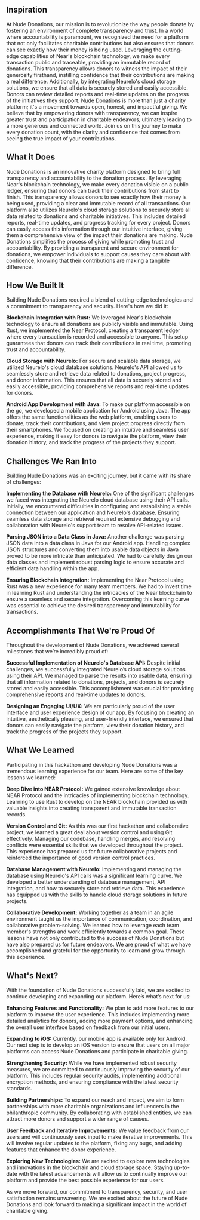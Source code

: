 ## Inspiration
At Nude Donations, our mission is to revolutionize the way people donate by fostering an environment of complete transparency and trust. In a world where accountability is paramount, we recognized the need for a platform that not only facilitates charitable contributions but also ensures that donors can see exactly how their money is being used.
Leveraging the cutting-edge capabilities of Near's blockchain technology, we make every transaction public and traceable, providing an immutable record of donations. This transparency allows donors to witness the impact of their generosity firsthand, instilling confidence that their contributions are making a real difference.
Additionally, by integrating Neurelo's cloud storage solutions, we ensure that all data is securely stored and easily accessible. Donors can review detailed reports and real-time updates on the progress of the initiatives they support.
Nude Donations is more than just a charity platform; it's a movement towards open, honest, and impactful giving. We believe that by empowering donors with transparency, we can inspire greater trust and participation in charitable endeavors, ultimately leading to a more generous and connected world.
Join us on this journey to make every donation count, with the clarity and confidence that comes from seeing the true impact of your contributions.

## What it Does
Nude Donations is an innovative charity platform designed to bring full transparency and accountability to the donation process. By leveraging Near's blockchain technology, we make every donation visible on a public ledger, ensuring that donors can track their contributions from start to finish. This transparency allows donors to see exactly how their money is being used, providing a clear and immutable record of all transactions.
Our platform also utilizes Neurelo's cloud storage solutions to securely store all data related to donations and charitable initiatives. This includes detailed reports, real-time updates, and progress tracking for every project. Donors can easily access this information through our intuitive interface, giving them a comprehensive view of the impact their donations are making.
Nude Donations simplifies the process of giving while promoting trust and accountability. By providing a transparent and secure environment for donations, we empower individuals to support causes they care about with confidence, knowing that their contributions are making a tangible difference.

## How We Built It
Building Nude Donations required a blend of cutting-edge technologies and a commitment to transparency and security. Here's how we did it:

**Blockchain Integration with Rust:** 
We leveraged Near's blockchain technology to ensure all donations are publicly visible and immutable. Using Rust, we implemented the Near Protocol, creating a transparent ledger where every transaction is recorded and accessible to anyone. This setup guarantees that donors can track their contributions in real time, promoting trust and accountability.

**Cloud Storage with Neurelo:** 
For secure and scalable data storage, we utilized Neurelo's cloud database solutions. Neurelo's API allowed us to seamlessly store and retrieve data related to donations, project progress, and donor information. This ensures that all data is securely stored and easily accessible, providing comprehensive reports and real-time updates for donors.

**Android App Development with Java:** 
To make our platform accessible on the go, we developed a mobile application for Android using Java. The app offers the same functionalities as the web platform, enabling users to donate, track their contributions, and view project progress directly from their smartphones. We focused on creating an intuitive and seamless user experience, making it easy for donors to navigate the platform, view their donation history, and track the progress of the projects they support.

## Challenges We Ran Into
Building Nude Donations was an exciting journey, but it came with its share of challenges:

**Implementing the Database with Neurelo:** 
One of the significant challenges we faced was integrating the Neurelo cloud database using their API calls. Initially, we encountered difficulties in configuring and establishing a stable connection between our application and Neurelo's database. Ensuring seamless data storage and retrieval required extensive debugging and collaboration with Neurelo's support team to resolve API-related issues.

**Parsing JSON into a Data Class in Java:** 
Another challenge was parsing JSON data into a data class in Java for our Android app. Handling complex JSON structures and converting them into usable data objects in Java proved to be more intricate than anticipated. We had to carefully design our data classes and implement robust parsing logic to ensure accurate and efficient data handling within the app.

**Ensuring Blockchain Integration:** 
Implementing the Near Protocol using Rust was a new experience for many team members. We had to invest time in learning Rust and understanding the intricacies of the Near blockchain to ensure a seamless and secure integration. Overcoming this learning curve was essential to achieve the desired transparency and immutability for transactions.

## Accomplishments That We're Proud Of
Throughout the development of Nude Donations, we achieved several milestones that we’re incredibly proud of:

**Successful Implementation of Neurelo's Database API:** 
Despite initial challenges, we successfully integrated Neurelo’s cloud storage solutions using their API. We managed to parse the results into usable data, ensuring that all information related to donations, projects, and donors is securely stored and easily accessible. This accomplishment was crucial for providing comprehensive reports and real-time updates to donors.

**Designing an Engaging UI/UX:** 
We are particularly proud of the user interface and user experience design of our app. By focusing on creating an intuitive, aesthetically pleasing, and user-friendly interface, we ensured that donors can easily navigate the platform, view their donation history, and track the progress of the projects they support.

## What We Learned
Participating in this hackathon and developing Nude Donations was a tremendous learning experience for our team. Here are some of the key lessons we learned:

**Deep Dive into NEAR Protocol:** 
We gained extensive knowledge about NEAR Protocol and the intricacies of implementing blockchain technology. Learning to use Rust to develop on the NEAR blockchain provided us with valuable insights into creating transparent and immutable transaction records.

**Version Control and Git:** 
As this was our first hackathon and collaborative project, we learned a great deal about version control and using Git effectively. Managing our codebase, handling merges, and resolving conflicts were essential skills that we developed throughout the project. This experience has prepared us for future collaborative projects and reinforced the importance of good version control practices.

**Database Management with Neurelo:** 
Implementing and managing the database using Neurelo's API calls was a significant learning curve. We developed a better understanding of database management, API integration, and how to securely store and retrieve data. This experience has equipped us with the skills to handle cloud storage solutions in future projects.

**Collaborative Development:** 
Working together as a team in an agile environment taught us the importance of communication, coordination, and collaborative problem-solving. We learned how to leverage each team member's strengths and work efficiently towards a common goal. These lessons have not only contributed to the success of Nude Donations but have also prepared us for future endeavors. We are proud of what we have accomplished and grateful for the opportunity to learn and grow through this experience.

## What's Next?
With the foundation of Nude Donations successfully laid, we are excited to continue developing and expanding our platform. Here’s what’s next for us:

**Enhancing Features and Functionality:** 
We plan to add more features to our platform to improve the user experience. This includes implementing more detailed analytics for donors, adding more payment options, and enhancing the overall user interface based on feedback from our initial users.

**Expanding to iOS:** 
Currently, our mobile app is available only for Android. Our next step is to develop an iOS version to ensure that users on all major platforms can access Nude Donations and participate in charitable giving.

**Strengthening Security:** 
While we have implemented robust security measures, we are committed to continuously improving the security of our platform. This includes regular security audits, implementing additional encryption methods, and ensuring compliance with the latest security standards.

**Building Partnerships:** 
To expand our reach and impact, we aim to form partnerships with more charitable organizations and influencers in the philanthropic community. By collaborating with established entities, we can attract more donors and support a wider range of causes.

**User Feedback and Iterative Improvements:** 
We value feedback from our users and will continuously seek input to make iterative improvements. This will involve regular updates to the platform, fixing any bugs, and adding features that enhance the donor experience.

**Exploring New Technologies:** 
We are excited to explore new technologies and innovations in the blockchain and cloud storage space. Staying up-to-date with the latest advancements will allow us to continually improve our platform and provide the best possible experience for our users.

As we move forward, our commitment to transparency, security, and user satisfaction remains unwavering. We are excited about the future of Nude Donations and look forward to making a significant impact in the world of charitable giving.
